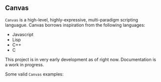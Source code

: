 Canvas
------

`Canvas` is a high-level, highly-expressive, multi-paradigm scripting languague. Canvas borrows inspiration from the following languages:

- Javascript
- Lisp
- C++
- C


This project is in very early development as of right now. Documentation is a work in progress.

Some valid `Canvas` examples:

```





```
